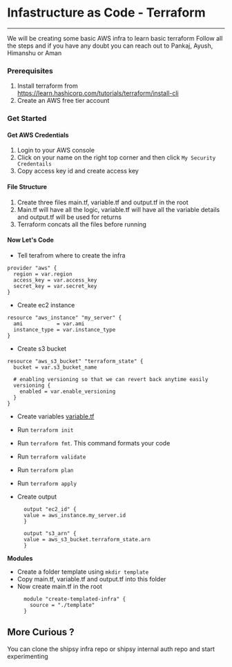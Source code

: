 # Infastructure as Code - Terraform
***

We will be creating some basic AWS infra to learn basic terraform
Follow all the steps and if you have any doubt you can reach out to Pankaj, Ayush, Himanshu or Aman

### Prerequisites

1. Install terraform from https://learn.hashicorp.com/tutorials/terraform/install-cli
2. Create an AWS free tier account

### Get Started

#### Get AWS Credentials
1. Login to your AWS console
2. Click on your name on the right top corner and then click `My Security Credentails`
3. Copy access key id and create access key


#### File Structure
1. Create three files main.tf, variable.tf and output.tf in the root
2. Main.tf will have all the logic, variable.tf will have all the variable details and output.tf will be used for returns
3. Terraform concats all the files before running

#### Now Let's Code
* Tell terafrom where to create the infra 
```
provider "aws" {
  region = var.region
  access_key = var.access_key
  secret_key = var.secret_key
}
```
* Create ec2 instance 
```
resource "aws_instance" "my_server" {
  ami           = var.ami
  instance_type = var.instance_type
}
```
* Create s3 bucket
```
resource "aws_s3_bucket" "terraform_state" {
  bucket = var.s3_bucket_name

  # enabling versioning so that we can revert back anytime easily
  versioning {
    enabled = var.enable_versioning
  }
}
```
* Create variables [variable.tf](variable.tf)
  
* Run `terraform init`
* Run `terraform fmt`. This command formats your code
* Run `terraform validate`
* Run `terraform plan`
* Run `terraform apply`

* Create output 
  ```
    output "ec2_id" {
    value = aws_instance.my_server.id
    }
  ```
  ```
    output "s3_arn" {
    value = aws_s3_bucket.terraform_state.arn
    }
  ```

**Modules**
* Create a folder template using `mkdir template` 
* Copy main.tf, variable.tf and output.tf into this folder
* Now create main.tf in the root
    ```
      module "create-templated-infra" {
        source = "./template"
      }
    ```
    
 ## More Curious ? 
 You can clone the shipsy infra repo or shipsy internal auth repo and start experimenting 
